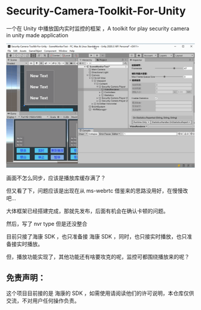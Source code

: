 # Security-Camera-Toolkit-For-Unity

 一个在 Unity 中播放国内实时监控的框架 ，A toolkit for play security camera in unity made application

![](./docs/securityCamera.gif)

画面不怎么同步，应该是播放库缓存满了？

但又看了下，问题应该是出现在从 ms-webrtc 借鉴来的思路没用好，在慢慢改吧...

大体框架已经搭建完成，那就先发布，后面有机会在确认卡顿的问题。

然后，写了 nvr type 但是还没整合

目前只接了海康 SDK ，也只准备接 海康 SDK ，同时，也只接实时播放，也只准备接实时播放。

但，播放功能实现了，其他功能还有啥要攻克的呢，监控可都围绕播放来的呢？



## 免责声明：

这个项目目前接的是 海康的 SDK ，如需使用请阅读他们的许可说明，本仓库仅供交流，不对用户任何操作负责。
